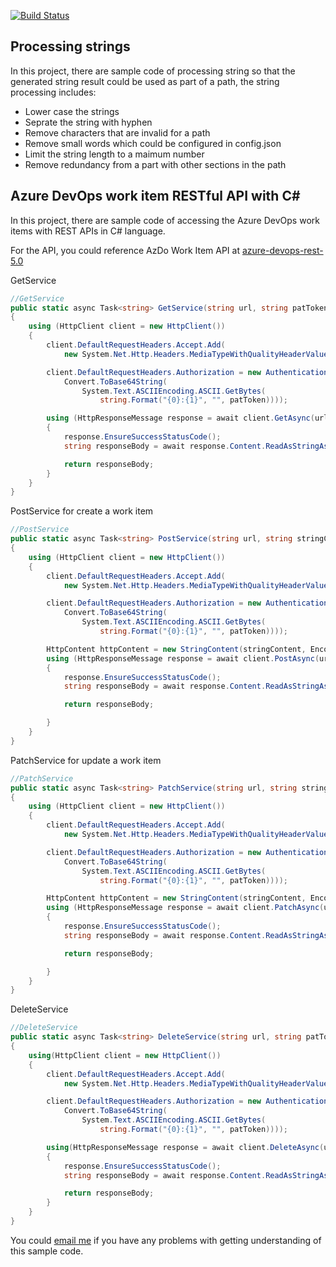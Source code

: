 [![Build Status](https://dev.azure.com/LearningIsEverything/ado-pipeline/_apis/build/status/helloLearn?branchName=master)](https://dev.azure.com/LearningIsEverything/ado-pipeline/_build/latest?definitionId=2&branchName=master)


## Processing strings
In this project, there are sample code of processing string so that the generated string result could be used as part of a path, the string processing  includes:
+ Lower case the strings
+ Seprate the string with hyphen
+ Remove characters that are invalid for a path
+ Remove small words which could be configured in config.json
+ Limit the string length to a maimum number
+ Remove redundancy from a part with other sections in the path

## Azure DevOps work item RESTful API with C#
In this project, there are sample code of accessing the Azure DevOps work items with REST APIs in C# language.

For the API, you could reference AzDo Work Item API at [azure-devops-rest-5.0](https://docs.microsoft.com/en-us/rest/api/azure/devops/wit/?view=azure-devops-rest-5.0)

GetService
```CS
//GetService
public static async Task<string> GetService(string url, string patToken)
{
    using (HttpClient client = new HttpClient())
    {
        client.DefaultRequestHeaders.Accept.Add(
            new System.Net.Http.Headers.MediaTypeWithQualityHeaderValue("application/json"));

        client.DefaultRequestHeaders.Authorization = new AuthenticationHeaderValue("Basic",
            Convert.ToBase64String(
                System.Text.ASCIIEncoding.ASCII.GetBytes(
                    string.Format("{0}:{1}", "", patToken))));

        using (HttpResponseMessage response = await client.GetAsync(url))
        {
            response.EnsureSuccessStatusCode();
            string responseBody = await response.Content.ReadAsStringAsync();

            return responseBody;
        }
    }
}
```

PostService for create a work item
```CS
//PostService
public static async Task<string> PostService(string url, string stringContent, string patToken)
{
    using (HttpClient client = new HttpClient())
    {
        client.DefaultRequestHeaders.Accept.Add(
            new System.Net.Http.Headers.MediaTypeWithQualityHeaderValue("application/json"));

        client.DefaultRequestHeaders.Authorization = new AuthenticationHeaderValue("Basic",
            Convert.ToBase64String(
                System.Text.ASCIIEncoding.ASCII.GetBytes(
                    string.Format("{0}:{1}", "", patToken))));

        HttpContent httpContent = new StringContent(stringContent, Encoding.UTF8, "application/json-patch+json"); //media type is application/json-patch+json
        using (HttpResponseMessage response = await client.PostAsync(url, httpContent))
        {
            response.EnsureSuccessStatusCode();
            string responseBody = await response.Content.ReadAsStringAsync();

            return responseBody;

        }
    }
}
```

PatchService for update a work item
```CS
//PatchService
public static async Task<string> PatchService(string url, string stringContent, string patToken)
{
    using (HttpClient client = new HttpClient())
    {
        client.DefaultRequestHeaders.Accept.Add(
            new System.Net.Http.Headers.MediaTypeWithQualityHeaderValue("application/json"));

        client.DefaultRequestHeaders.Authorization = new AuthenticationHeaderValue("Basic",
            Convert.ToBase64String(
                System.Text.ASCIIEncoding.ASCII.GetBytes(
                    string.Format("{0}:{1}", "", patToken))));

        HttpContent httpContent = new StringContent(stringContent, Encoding.UTF8, "application/json-patch+json"); //media type is application/json-patch+json
        using (HttpResponseMessage response = await client.PatchAsync(url, httpContent))
        {
            response.EnsureSuccessStatusCode();
            string responseBody = await response.Content.ReadAsStringAsync();

            return responseBody;

        }
    }
}
```

DeleteService
```CS
//DeleteService
public static async Task<string> DeleteService(string url, string patToken)
{
    using(HttpClient client = new HttpClient())
    {
        client.DefaultRequestHeaders.Accept.Add(
            new System.Net.Http.Headers.MediaTypeWithQualityHeaderValue("application/json"));

        client.DefaultRequestHeaders.Authorization = new AuthenticationHeaderValue("Basic",
            Convert.ToBase64String(
                System.Text.ASCIIEncoding.ASCII.GetBytes(
                    string.Format("{0}:{1}", "", patToken))));

        using(HttpResponseMessage response = await client.DeleteAsync(url))
        {
            response.EnsureSuccessStatusCode();
            string responseBody = await response.Content.ReadAsStringAsync();

            return responseBody;
        }
    }
}
```

You could [email me](mailto:qijiexue@outlook.com) if  you have any problems with getting understanding of this sample code.
